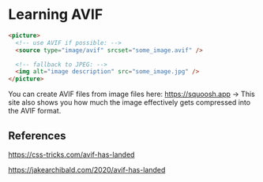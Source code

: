 # Learning AVIF

```html
<picture>
  <!-- use AVIF if possible: -->
  <source type="image/avif" srcset="some_image.avif" />

  <!-- fallback to JPEG: -->
  <img alt="image description" src="some_image.jpg" />
</picture>
```

You can create AVIF files from image files here: <https://squoosh.app> -> This site also shows you how much the image effectively gets compressed into the AVIF format.

## References

<https://css-tricks.com/avif-has-landed>

<https://jakearchibald.com/2020/avif-has-landed>
